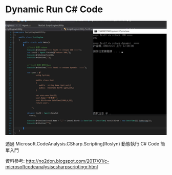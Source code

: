 # Dynamic Run C# Code 

![alt 預覽](https://github.com/donma/DynamicRunCS/blob/master/m2.jpg?raw=true)

透過 Microsoft.CodeAnalysis.CSharp.Scripting(Roslyn) 動態執行 C# Code 簡單入門

資料參考:
http://no2don.blogspot.com/2017/01/c-microsoftcodeanalysiscsharpscriptingr.html
